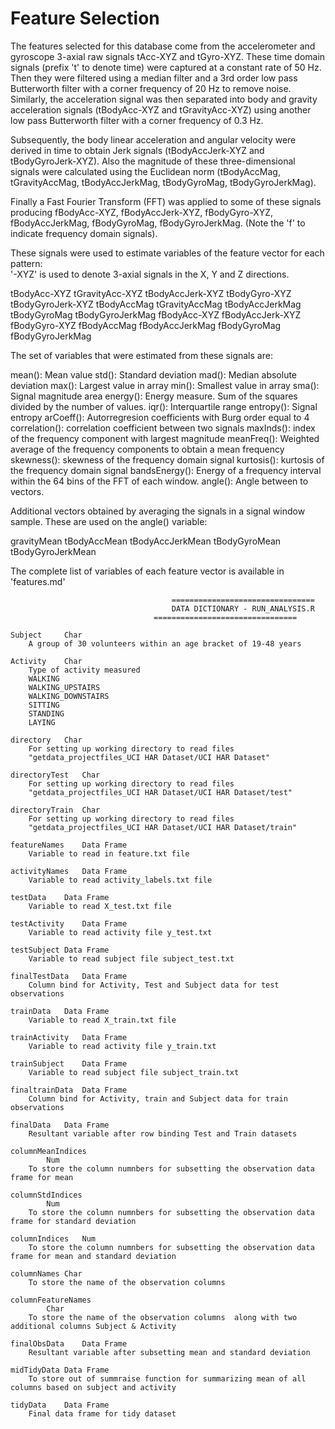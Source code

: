 Feature Selection 
=================

The features selected for this database come from the accelerometer and gyroscope 3-axial raw signals tAcc-XYZ and tGyro-XYZ. These time domain signals (prefix 't' to denote time) were captured at a constant rate of 50 Hz. Then they were filtered using a median filter and a 3rd order low pass Butterworth filter with a corner frequency of 20 Hz to remove noise. Similarly, the acceleration signal was then separated into body and gravity acceleration signals (tBodyAcc-XYZ and tGravityAcc-XYZ) using another low pass Butterworth filter with a corner frequency of 0.3 Hz. 

Subsequently, the body linear acceleration and angular velocity were derived in time to obtain Jerk signals (tBodyAccJerk-XYZ and tBodyGyroJerk-XYZ). Also the magnitude of these three-dimensional signals were calculated using the Euclidean norm (tBodyAccMag, tGravityAccMag, tBodyAccJerkMag, tBodyGyroMag, tBodyGyroJerkMag). 

Finally a Fast Fourier Transform (FFT) was applied to some of these signals producing fBodyAcc-XYZ, fBodyAccJerk-XYZ, fBodyGyro-XYZ, fBodyAccJerkMag, fBodyGyroMag, fBodyGyroJerkMag. (Note the 'f' to indicate frequency domain signals). 

These signals were used to estimate variables of the feature vector for each pattern:  
'-XYZ' is used to denote 3-axial signals in the X, Y and Z directions.

tBodyAcc-XYZ
tGravityAcc-XYZ
tBodyAccJerk-XYZ
tBodyGyro-XYZ
tBodyGyroJerk-XYZ
tBodyAccMag
tGravityAccMag
tBodyAccJerkMag
tBodyGyroMag
tBodyGyroJerkMag
fBodyAcc-XYZ
fBodyAccJerk-XYZ
fBodyGyro-XYZ
fBodyAccMag
fBodyAccJerkMag
fBodyGyroMag
fBodyGyroJerkMag

The set of variables that were estimated from these signals are: 

mean(): Mean value
std(): Standard deviation
mad(): Median absolute deviation 
max(): Largest value in array
min(): Smallest value in array
sma(): Signal magnitude area
energy(): Energy measure. Sum of the squares divided by the number of values. 
iqr(): Interquartile range 
entropy(): Signal entropy
arCoeff(): Autorregresion coefficients with Burg order equal to 4
correlation(): correlation coefficient between two signals
maxInds(): index of the frequency component with largest magnitude
meanFreq(): Weighted average of the frequency components to obtain a mean frequency
skewness(): skewness of the frequency domain signal 
kurtosis(): kurtosis of the frequency domain signal 
bandsEnergy(): Energy of a frequency interval within the 64 bins of the FFT of each window.
angle(): Angle between to vectors.

Additional vectors obtained by averaging the signals in a signal window sample. These are used on the angle() variable:

gravityMean
tBodyAccMean
tBodyAccJerkMean
tBodyGyroMean
tBodyGyroJerkMean

The complete list of variables of each feature vector is available in 'features.md'


                                        ================================
                                        DATA DICTIONARY - RUN_ANALYSIS.R
	                                ================================
                                        
	Subject		Char
		A group of 30 volunteers within an age bracket of 19-48 years
		
	Activity 	Char
		Type of activity measured
		WALKING								
		WALKING_UPSTAIRS
		WALKING_DOWNSTAIRS
		SITTING
		STANDING
		LAYING
	
	directory 	Char     
		For setting up working directory to read files
		"getdata_projectfiles_UCI HAR Dataset/UCI HAR Dataset"
		
	directoryTest	Char   
		For setting up working directory to read files
		"getdata_projectfiles_UCI HAR Dataset/UCI HAR Dataset/test"
		
	directoryTrain	Char 
		For setting up working directory to read files
		"getdata_projectfiles_UCI HAR Dataset/UCI HAR Dataset/train"
		
	featureNames	Data Frame	
		Variable to read in feature.txt file
		
	activityNames	Data Frame	
		Variable to read activity_labels.txt file	
		
	testData	Data Frame
		Variable to read X_test.txt file
		
	testActivity	Data Frame
		Variable to read activity file y_test.txt
	
	testSubject	Data Frame
		Variable to read subject file subject_test.txt
		
	finalTestData 	Data Frame
		Column bind for Activity, Test and Subject data for test observations
		
	trainData	Data Frame	
		Variable to read X_train.txt file
		
	trainActivity	Data Frame
		Variable to read activity file y_train.txt
	
	trainSubject	Data Frame
		Variable to read subject file subject_train.txt
		
	finaltrainData 	Data Frame
		Column bind for Activity, train and Subject data for train observations
		
	finalData	Data Frame	
		Resultant variable after row binding Test and Train datasets
		
	columnMeanIndices	
			Num		
		To store the column numnbers for subsetting the observation data frame for mean
		
	columnStdIndices	
			Num			
		To store the column numnbers for subsetting the observation data frame for standard deviation	
		
	columnIndices	Num	
		To store the column numnbers for subsetting the observation data frame for mean and standard deviation
	
	columnNames	Char	
		To store the name of the observation columns
		
	columnFeatureNames
			Char
		To store the name of the observation columns  along with two additional columns Subject & Activity

	finalObsData	Data Frame
		Resultant variable after subsetting mean and standard deviation

	midTidyData	Data Frame
		To store out of summraise function for summarizing mean of all columns based on subject and activity 
		
	tidyData	Data Frame	
		Final data frame for tidy dataset

	
	
	
	
	
	
	
	
	
	
	
		
	
	
	
	
	
	
	
	
	
	
	
		
	
	
		
	
	
		
	
	
	
	
	
		

		
		
	
	
	
	
	
		
	
	
		
	
	
		
	
	
		
		

		
		
		
		
		



















































































































































































































































































































































































































































































































































































